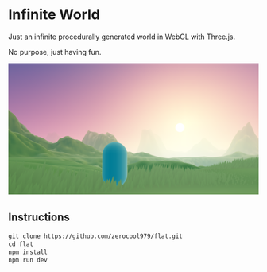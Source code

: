# Infinite World

Just an infinite procedurally generated world in WebGL with Three.js.

No purpose, just having fun.

![Infinite World Screenshot](public/social/share-1200x630.png?raw=true "Infinite World Screenshot")

## Instructions

```
git clone https://github.com/zerocool979/flat.git
cd flat
npm install
npm run dev
```
